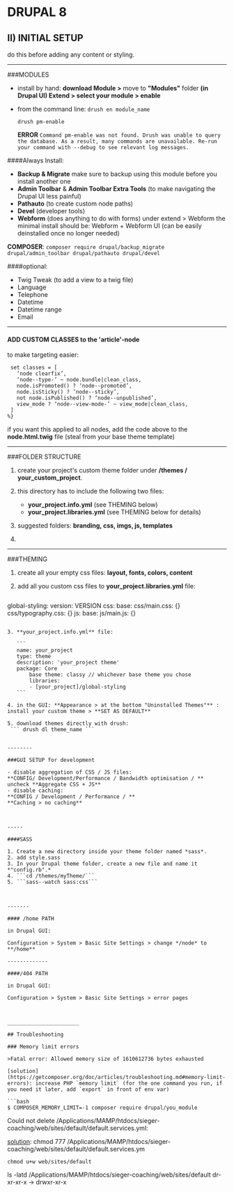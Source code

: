 # DRUPAL 8 

## II) INITIAL SETUP

do this before adding any content or styling. 

--------

###MODULES

- install by hand:
  **download Module >** move to **"Modules"** folder 
  **(in Drupal UI) Extend > select your module > enable**

- from the command line: 
  ​```drush en module_name```

  ```drush pm-enable```

  

  **ERROR**
  ``` Command pm-enable was not found. Drush was unable to query the database. As a result, many commands are unavailable. Re-run your command with --debug to see relevant log messages. ```



####Always Install:

- **Backup & Migrate** 
  make sure to backup using this module before you install another one
- **Admin Toolbar** & **Admin Toolbar Extra Tools** 
  (to make navigating the Drupal UI less painful)
- **Pathauto** 
  (to create custom node paths)
- **Devel** 
  (developer tools)
- **Webform**
  (does anything to do with forms)
  under extend > Webform the minimal install should be: Webform + Webform UI (can be easily deinstalled once no longer needed)

**COMPOSER**: `composer require drupal/backup_migrate drupal/admin_toolbar drupal/pathauto drupal/devel`

####optional: 

- Twig Tweak (to add a view to a twig file)
- Language 
- Telephone
- Datetime
- Datetime range
- Email

------------------



#### ADD CUSTOM CLASSES to the 'article'-node 

to make targeting easier:

```twig
 set classes = [
   ‘node clearfix’,
   ‘node--type-’ ~ node.bundle|clean_class,
   node.isPromoted() ? ‘node--promoted’,
   node.isSticky() ? ‘node--sticky’,
   not node.isPublished() ? ‘node--unpublished’,
   view_mode ? ‘node--view-mode-’ ~ view_mode|clean_class,
 ]
%}
```

if you want this applied to all nodes, add the code above to the **node.html.twig** file
(steal from your base theme template)

-------



###FOLDER STRUCTURE

1. create your project's custom theme folder under **/themes / your_custom_project**.
2. this directory has to include the following two files:
   - **your_project.info.yml**
		(see THEMING below)
   - **your_project.libraries.yml**
     (see THEMING below for details)

3. suggested folders: **branding, css, imgs, js, templates** 
4. 

-----------



###THEMING

1. create all your empty css files: **layout, fonts, colors, content**

2. add all you custom css files to **your_project.libraries.yml** file:

	```
global-styling:
     version: VERSION
     css:
       base:
         css/main.css: {}
         css/typography.css: {}
     js:
       base:
         js/main.js: {}
  ```
  
3. **your_project.info.yml** file:

     ```
     name: your_project
     type: theme
     description: 'your_project theme'
     package: Core
     	 base theme: classy // whichever base theme you chose
     	 libraries: 
     	 - [your_project]/global-styling
     ```

4. in the GUI: **Appearance > at the bottom "Uninstalled Themes"** : install your custom theme > **SET AS DEFAULT**
   
5. download themes directly with drush:
   ``` drush dl theme_name ```


--------

###GUI SETUP for development

- disable aggregation of CSS / JS files:
  **CONFIG/ Development/Performance / Bandwidth optimisation / **
  uncheck **Aggregate CSS + JS**
- disable caching:
  **CONFIG / Development / Performance / **
  **Caching > no caching**



-----

####SASS

1. Create a new directory inside your theme folder named *sass*.
2. add style.sass
3. In your Drupal theme folder, create a new file and name it *"config.rb".*
4. ```cd /themes/myTheme/```
5. ```sass--watch sass:css```



-------

#### /home PATH

in Drupal GUI:

Configuration > System > Basic Site Settings > change */node* to **/home**

-------------

####/404 PATH

in Drupal GUI:

Configuration > System > Basic Site Settings > error pages



_______________________

## Troubleshooting

### Memory limit errors

>Fatal error: Allowed memory size of 1610612736 bytes exhausted

[solution](https://getcomposer.org/doc/articles/troubleshooting.md#memory-limit-errors): increase PHP `memory limit` (for the one command you run, if you need it later, add `export` in front of env var)

```bash
$ COMPOSER_MEMORY_LIMIT=-1 composer require drupal/you_module

```

Could not delete /Applications/MAMP/htdocs/sieger-coaching/web/sites/default/default.services.yml:

[solution](https://drupal.stackexchange.com/questions/290296/composer-require-error-cant-delete-default-services-yml): chmod 777 /Applications/MAMP/htdocs/sieger-coaching/web/sites/default/default.services.ym

```
chmod u+w web/sites/default
```

ls -latd /Applications/MAMP/htdocs/sieger-coaching/web/sites/default
dr-xr-xr-x -> drwxr-xr-x